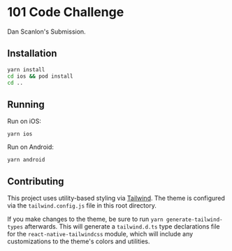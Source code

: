 # 101 Code Challenge
Dan Scanlon's Submission.

## Installation
```bash
yarn install
cd ios && pod install
cd ..
```

## Running
Run on iOS:
```
yarn ios
```

Run on Android:
```
yarn android
```

## Contributing
This project uses utility-based styling via [Tailwind](https://github.com/TVke/react-native-tailwindcss). The theme is configured via the `tailwind.config.js` file in this root directory.

If you make changes to the theme, be sure to run `yarn generate-tailwind-types` afterwards. This will generate a `tailwind.d.ts` type declarations file for the `react-native-tailwindcss` module, which will include any customizations to the theme's colors and utilities.

